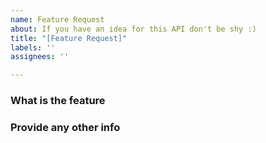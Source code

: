 ```yaml
---
name: Feature Request
about: If you have an idea for this API don't be shy :)
title: "[Feature Request]"
labels: ''
assignees: ''

---
```


### What is the feature

### Provide any other info
